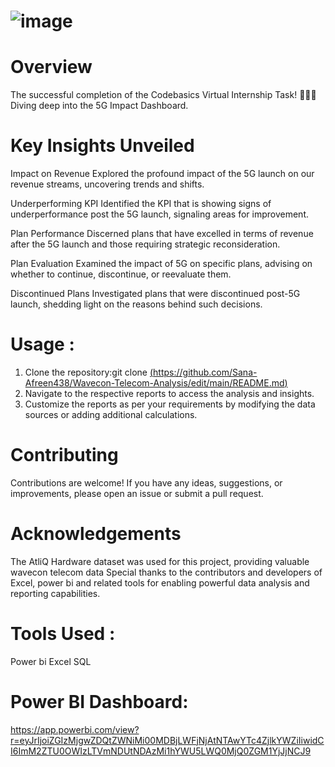 # ![image](https://github.com/user-attachments/assets/ae2b0dad-0b6d-4539-9db3-61835de6774e)

# Overview
The successful completion of the Codebasics Virtual Internship Task! 🎉👨‍💻 Diving deep into the 5G Impact Dashboard.

# Key Insights Unveiled
Impact on Revenue
Explored the profound impact of the 5G launch on our revenue streams, uncovering trends and shifts.

Underperforming KPI
Identified the KPI that is showing signs of underperformance post the 5G launch, signaling areas for improvement.

Plan Performance
Discerned plans that have excelled in terms of revenue after the 5G launch and those requiring strategic reconsideration.

Plan Evaluation
Examined the impact of 5G on specific plans, advising on whether to continue, discontinue, or reevaluate them.

Discontinued Plans
Investigated plans that were discontinued post-5G launch, shedding light on the reasons behind such decisions.

# Usage :
1. Clone the repository:git clone [(https://github.com/Sana-Afreen438/Wavecon-Telecom-Analysis/edit/main/README.md)](https://github.com/Sana-Afreen438/Wavecon-Telecom-Analysis)
2. Navigate to the respective reports to access the analysis and insights.
3. Customize the reports as per your requirements by modifying the data sources or adding additional calculations.

# Contributing
Contributions are welcome! If you have any ideas, suggestions, or improvements, please open an issue or submit a pull request.

# Acknowledgements
The AtliQ Hardware dataset was used for this project, providing valuable wavecon telecom data Special thanks to the contributors and developers of Excel, power bi and related tools for enabling powerful data analysis and reporting capabilities.

# Tools Used :
Power bi
Excel
SQL

# Power BI Dashboard:
https://app.powerbi.com/view?r=eyJrIjoiZGIzMjgwZDQtZWNiMi00MDBjLWFjNjAtNTAwYTc4ZjlkYWZiIiwidCI6ImM2ZTU0OWIzLTVmNDUtNDAzMi1hYWU5LWQ0MjQ0ZGM1YjJjNCJ9
